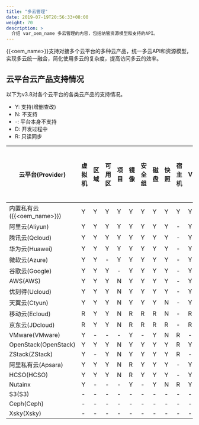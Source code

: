 ```yaml
---
title: "多云管理"
date: 2019-07-19T20:56:33+08:00
weight: 70
description: >
  介绍 var_oem_name 多云管理的内容，包括纳管资源模型和支持的API。
---
```


{{<oem_name>}}支持对接多个云平台的多种云产品，统一多云API和资源模型，实现多云统一融合，简化使用多云的复杂度，提高访问多云的效率。

## 云平台云产品支持情况

以下为v3.8对各个云平台的各类云产品的支持情况。

- Y: 支持(增删查改)
- N: 不支持
- -: 平台本身不支持
- D: 开发过程中
- R: 只读同步

| 云平台(Provider)        | 虚拟机 | 区域 | 可用区 | 项目 | 镜像 | 安全组 | 磁盘 | 快照 | 宿主机 | VPC | 弹性网卡 | 二层网络 | EIP | NAT | 负载均衡 | WAF | DNS | 路由表 | CDN | RDS | MongoDB | 弹性缓存 | 对象存储 | NAS | Kafka | Elasticsearch | 应用程序服务 | 容器 | IAM | 标签 | 操作日志 |
|----------------------|-----|----|-----|----|----|-----|----|----|-----|-----|------|------|-----|-----|------|-----|-----|-----|-----|-----|---------|------|------|-----|-------|---------------|--------|----|-----|----|------|
| 内置私有云({{<oem_name>}})     | Y   | Y  | Y   | Y  | Y  | Y   | Y  | Y  | Y   | Y   | Y    | Y    | Y   | -   | Y    | -   | Y   | Y   | N   | -   | N       | -    | -    | -   | -     | -             | -      | Y  | Y   | Y  | Y    |
| 阿里云(Aliyun)          | Y   | Y  | Y   | Y  | Y  | Y   | Y  | Y  | -   | Y   | R    | -    | Y   | Y   | Y    | R   | Y   | R   | R   | Y   | R       | Y    | Y    | Y   | R     | N             | N      | N  | Y   | Y  | Y    |
| 腾讯云(Qcloud)          | Y   | Y  | Y   | Y  | Y  | Y   | Y  | Y  | -   | Y   | R    | -    | Y   | R   | Y    | N   | Y   | R   | R   | Y   | R       | Y    | Y    | N   | R     | R             | N      | N  | Y   | Y  | Y    |
| 华为云(Huawei)          | Y   | Y  | Y   | Y  | Y  | Y   | Y  | Y  | -   | Y   | R    | -    | Y   | Y   | Y    | N   | N   | R   | N   | Y   | N       | Y    | Y    | Y   | N     | N             | N      | N  | Y   | Y  | Y    |
| 微软云(Azure)           | Y   | Y  | -   | Y  | Y  | Y   | Y  | Y  | -   | Y   | R    | -    | Y   | -   | R    | R   | N   | N   | N   | R   | N       | N    | Y    | N   | N     | N             | R      | N  | Y   | Y  | Y    |
| 谷歌云(Google)          | Y   | Y  | Y   | -  | Y  | Y   | Y  | Y  | -   | Y   | -    | -    | Y   | N   | R    | N   | N   | N   | N   | Y   | N       | N    | Y    | N   | N     | N             | N      | N  | Y   | Y  | N    |
| AWS(AWS)             | Y   | Y  | Y   | N  | Y  | Y   | Y  | Y  | -   | Y   | N    | -    | Y   | R   | Y    | R   | Y   | R   | N   | R   | N       | N    | Y    | N   | N     | N             | N      | N  | Y   | Y  | Y    |
| 优刻得(Ucloud)          | Y   | Y  | Y   | N  | Y  | Y   | Y  | Y  | -   | Y   | Y    | -    | Y   | N   | N    | N   | N   | N   | N   | N   | N       | N    | Y    | N   | N     | N             | N      | N  | N   | N  | N    |
| 天翼云(Ctyun)           | Y   | Y  | Y   | N  | Y  | Y   | Y  | N  | -   | Y   | N    | -    | Y   | N   | N    | N   | N   | N   | N   | N   | N       | N    | N    | N   | N     | N             | N      | N  | N   | N  | N    |
| 移动云(Ecloud)          | R   | Y  | Y   | N  | R  | R   | R  | N  | -   | R   | -    | -    | R   | N   | N    | N   | N   | N   | N   | N   | N       | N    | N    | N   | N     | N             | N      | N  | N   | N  | N    |
| 京东云(JDcloud)         | R   | Y  | Y   | N  | R  | R   | R  | R  | -   | R   | N    | -    | R   | N   | N    | N   | N   | N   | N   | N   | N       | N    | N    | N   | N     | N             | N      | N  | N   | N  | N    |
| VMware(VMware)       | Y   | -  | -   | -  | Y  | -   | Y  | N  | R   | -   | -    | -    | -   | -   | -    | -   | -   | -   | N   | -   | N       | -    | -    | -   | N     | -             | -      | N  | -   | N  | -    |
| OpenStack(OpenStack) | Y   | Y  | Y   | N  | Y  | Y   | Y  | Y  | R   | Y   | R    | -    | Y   | N   | Y    | -   | N   | R   | N   | -   | N       | -    | N    | N   | N     | -             | -      | N  | N   | Y  | N    |
| ZStack(ZStack)       | Y   | -  | Y   | N  | Y  | Y   | Y  | Y  | R   | -  | R    | -    | -   | -   | N    | -   | N   | N   | N   | -   | N       | -    | -    | N   | N     | -             | -      | N  | N   | N  | N    |
| 阿里私有云(Apsara)        | Y   | Y  | Y   | N  | R  | Y   | Y  | Y  | -   | Y   | R    | -    | Y   | R   | Y    | -   | N   | R   | N   | Y   | N       | Y    | -    | N   | N     | -             | -      | N  | N   | N  | N    |
| HCSO(HCSO)                 | Y   | Y  | Y   | N  | R  | Y   | Y  | Y  | -   | Y   | R    | -    | Y   | R   | R    | -   | N   | N   | N   | Y   | N       | N    | -    | N   | N     | -             | -      | N  | N   | N  | N    |
| Nutainx              | Y   | -  | -   | -  | Y  | -   | Y  | N  | R   | Y   | R    | Y    | -   | -   | -    | -   | -   | -   | N   | -   | N       | -    | -    | -   | N     | -             | -      | N  | -   | -  | -    |
| S3(S3)               | -   | -  | -   | -  | -  | -   | -  | -  | -   | -   | -    | -    | -   | -   | -    | -   | -   | -   | -   |     | -       | -    | Y    | -   | -     | -             | -      | -  | -   | -  | -    |
| Ceph(Ceph)           | -   | -  | -   | -  | -  | -   | -  | -  | -   | -   | -    | -    | -   | -   | -    | -   | -   | -   | -   |     | -       | -    | Y    | -   | -     | -             | -      | -  | -   | -  | -    |
| Xsky(Xsky)           | -   | -  | -   | -  | -  | -   | -  | -  | -   | -   | -    | -    | -   | -   | -    | -   | -   | -   | -   |     | -       | -    | Y    | -   | -     | -             | -      | -  | -   | -  | -    |

